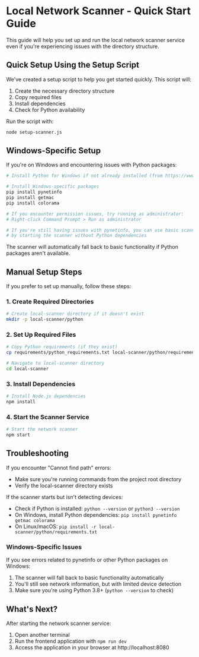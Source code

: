 
# Local Network Scanner - Quick Start Guide

This guide will help you set up and run the local network scanner service even if you're experiencing issues with the directory structure.

## Quick Setup Using the Setup Script

We've created a setup script to help you get started quickly. This script will:

1. Create the necessary directory structure
2. Copy required files
3. Install dependencies
4. Check for Python availability

Run the script with:

```bash
node setup-scanner.js
```

## Windows-Specific Setup

If you're on Windows and encountering issues with Python packages:

```bash
# Install Python for Windows if not already installed (from https://www.python.org/downloads/)

# Install Windows-specific packages
pip install pynetinfo
pip install getmac
pip install colorama

# If you encounter permission issues, try running as administrator:
# Right-click Command Prompt > Run as administrator

# If you're still having issues with pynetinfo, you can use basic scanner mode
# by starting the scanner without Python dependencies
```

The scanner will automatically fall back to basic functionality if Python packages aren't available.

## Manual Setup Steps

If you prefer to set up manually, follow these steps:

### 1. Create Required Directories

```bash
# Create local-scanner directory if it doesn't exist
mkdir -p local-scanner/python
```

### 2. Set Up Required Files

```bash
# Copy Python requirements (if they exist)
cp requirements/python_requirements.txt local-scanner/python/requirements.txt

# Navigate to local-scanner directory
cd local-scanner
```

### 3. Install Dependencies

```bash
# Install Node.js dependencies
npm install
```

### 4. Start the Scanner Service

```bash
# Start the network scanner
npm start
```

## Troubleshooting

If you encounter "Cannot find path" errors:
- Make sure you're running commands from the project root directory
- Verify the local-scanner directory exists

If the scanner starts but isn't detecting devices:
- Check if Python is installed: `python --version` or `python3 --version`
- On Windows, install Python dependencies: `pip install pynetinfo getmac colorama`
- On Linux/macOS: `pip install -r local-scanner/python/requirements.txt`

### Windows-Specific Issues

If you see errors related to pynetinfo or other Python packages on Windows:
1. The scanner will fall back to basic functionality automatically
2. You'll still see network information, but with limited device detection
3. Make sure you're using Python 3.8+ (`python --version` to check)

## What's Next?

After starting the network scanner service:
1. Open another terminal
2. Run the frontend application with `npm run dev`
3. Access the application in your browser at http://localhost:8080
